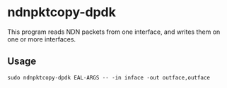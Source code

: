 # ndnpktcopy-dpdk

This program reads NDN packets from one interface, and writes them on one or more interfaces.

## Usage

```
sudo ndnpktcopy-dpdk EAL-ARGS -- -in inface -out outface,outface
```